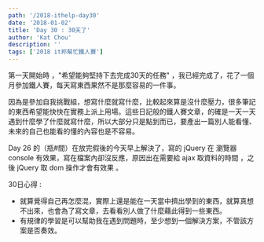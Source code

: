 ```yaml
---
path: '/2018-ithelp-day30'
date: '2018-01-02'
title: 'Day 30 : 30天了'
author: 'Kat Chou'
description: ''
tags: ['2018 it邦幫忙鐵人賽']
---
```


第一天開始時 ，"希望能夠堅持下去完成30天的任務" ，我已經完成了，花了一個月參加鐵人賽，每天寫東西果然不是那麼容易的一件事。

因為是參加自我挑戰組，想寫什麼就寫什麼，比較起來算是沒什麼壓力，很多筆記的東西希望能快快在實務上派上用場。這些日記般的鐵人賽文章，的確是一天一天遇到什麼學了什麼就寫什麼，所以大部分只是點到而已，要產出一篇別人能看懂、未來的自己也能看的懂的內容也是不容易。

Day 26 的（瓶#間）在放完假後的今天早上解決了，寫的 jQuery 在 瀏覽器 console 有效果，寫在檔案內卻沒反應，原因出在需要給 ajax 取資料的時間 ，之後 jQuery 取 dom 操作才會有效果 。

30日心得 : 
*  就算覺得自己再怎麼混，實際上還是能在一天當中擠出學到的東西，就算真想不出來，也會為了寫文章，去看看別人做了什麼藉此得到一些東西。
*  有規律的學習是可以幫助我在遇到問題時，至少想到一個解決方案，不管該方案是否奏效。

